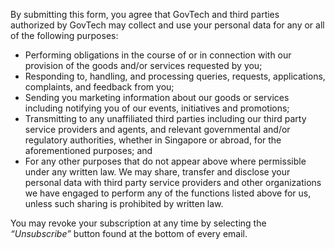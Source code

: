 By submitting this form, you agree that GovTech and third parties authorized by GovTech may collect and use your personal data for any or all of the following purposes:
-	Performing obligations in the course of or in connection with our provision of the goods and/or services requested by you;
-	Responding to, handling, and processing queries, requests, applications, complaints, and feedback from you;
-	Sending you marketing information about our goods or services including notifying you of our events, initiatives and promotions;
-	Transmitting to any unaffiliated third parties including our third party service providers and agents, and relevant governmental and/or regulatory authorities, whether in Singapore or abroad, for the aforementioned purposes; and
-	For any other purposes that do not appear above where permissible under any written law.
We may share, transfer and disclose your personal data with third party service providers and other organizations we have engaged to perform any of the functions listed above for us, unless such sharing is prohibited by written law.

You may revoke your subscription at any time by selecting the _“Unsubscribe”_ button found at the bottom of every email.
